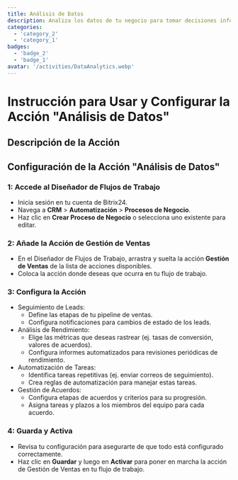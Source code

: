```yaml
---
title: Análisis de Datos
description: Analiza los datos de tu negocio para tomar decisiones informadas.
categories: 
  - 'category_2'
  - 'category_1'
badges: 
  - 'badge_2'
  - 'badge_1'
avatar: '/activities/DataAnalytics.webp'
---
```

# Instrucción para Usar y Configurar la Acción "Análisis de Datos"

## Descripción de la Acción

## **Configuración de la Acción "Análisis de Datos"**

### 1: Accede al Diseñador de Flujos de Trabajo
- Inicia sesión en tu cuenta de Bitrix24.
- Navega a **CRM** > **Automatización** > **Procesos de Negocio**.
- Haz clic en **Crear Proceso de Negocio** o selecciona uno existente para editar.

### 2: Añade la Acción de Gestión de Ventas
- En el Diseñador de Flujos de Trabajo, arrastra y suelta la acción **Gestión de Ventas** de la lista de acciones disponibles.
- Coloca la acción donde deseas que ocurra en tu flujo de trabajo.

### 3: Configura la Acción
- Seguimiento de Leads:
  - Define las etapas de tu pipeline de ventas.
  - Configura notificaciones para cambios de estado de los leads.
- Análisis de Rendimiento:
  - Elige las métricas que deseas rastrear (ej. tasas de conversión, valores de acuerdos).
  - Configura informes automatizados para revisiones periódicas de rendimiento.
- Automatización de Tareas:
  - Identifica tareas repetitivas (ej. enviar correos de seguimiento).
  - Crea reglas de automatización para manejar estas tareas.
- Gestión de Acuerdos:
  - Configura etapas de acuerdos y criterios para su progresión.
  - Asigna tareas y plazos a los miembros del equipo para cada acuerdo.

### 4: Guarda y Activa
- Revisa tu configuración para asegurarte de que todo está configurado correctamente.
- Haz clic en **Guardar** y luego en **Activar** para poner en marcha la acción de Gestión de Ventas en tu flujo de trabajo.